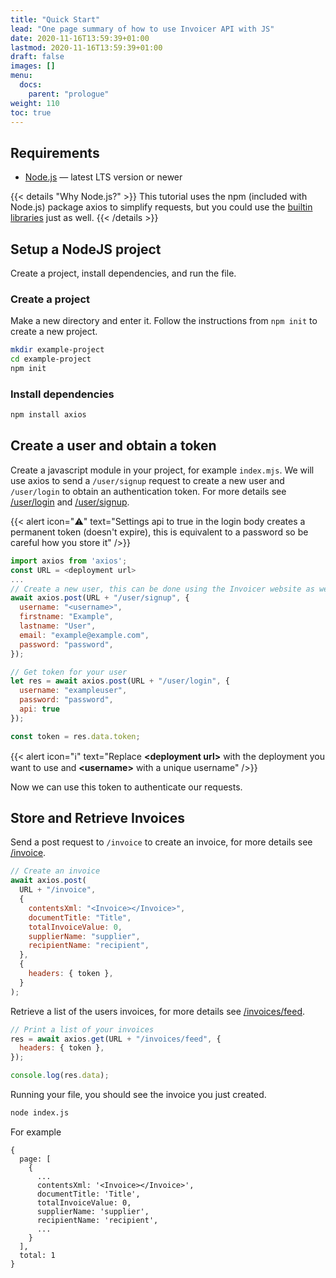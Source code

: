 ```yaml
---
title: "Quick Start"
lead: "One page summary of how to use Invoicer API with JS"
date: 2020-11-16T13:59:39+01:00
lastmod: 2020-11-16T13:59:39+01:00
draft: false
images: []
menu:
  docs:
    parent: "prologue"
weight: 110
toc: true
---
```


## Requirements

- [Node.js](https://nodejs.org/) — latest LTS version or newer

{{< details "Why Node.js?" >}}
This tutorial uses the npm (included with Node.js) package axios to simplify requests, but you could use the [builtin libraries](https://developer.mozilla.org/en-US/docs/Web/API/Fetch_API) just as well.
{{< /details >}}

## Setup a NodeJS project

Create a project, install dependencies, and run the file.

### Create a project

Make a new directory and enter it. Follow the instructions from `npm init` to create a new project.

```bash
mkdir example-project
cd example-project
npm init
```

### Install dependencies

```bash
npm install axios
```

## Create a user and obtain a token

Create a javascript module in your project, for example `index.mjs`. We will use axios to send a `/user/signup` request to create a new user and `/user/login` to obtain an authentication token. For more details see [/user/login](/docs/api/routes/#post-userlogin) and [/user/signup](/docs/api/routes/#post-usersignup).

{{< alert icon="⚠️" text="Settings api to true in the login body creates a permanent token (doesn't expire), this is equivalent to a password so be careful how you store it" />}}

```javascript
import axios from 'axios';
const URL = <deployment url>
...
// Create a new user, this can be done using the Invoicer website as well
await axios.post(URL + "/user/signup", {
  username: "<username>",
  firstname: "Example",
  lastname: "User",
  email: "example@example.com",
  password: "password",
});

// Get token for your user
let res = await axios.post(URL + "/user/login", {
  username: "exampleuser",
  password: "password",
  api: true
});

const token = res.data.token;
```

{{< alert icon="ℹ️" text="Replace <strong>&lt;deployment url&gt;</strong> with the deployment you want to use and <strong>&lt;username&gt;</strong> with a unique username" />}}

Now we can use this token to authenticate our requests.

## Store and Retrieve Invoices

Send a post request to `/invoice` to create an invoice, for more details see [/invoice](/docs/api/routes/#post-invoice).
```javascript
// Create an invoice
await axios.post(
  URL + "/invoice",
  {
    contentsXml: "<Invoice></Invoice>",
    documentTitle: "Title",
    totalInvoiceValue: 0,
    supplierName: "supplier",
    recipientName: "recipient",
  },
  {
    headers: { token },
  }
);
```


Retrieve a list of the users invoices, for more details see [/invoices/feed](/docs/api/routes/#get-invoicesfeed).
```javascript
// Print a list of your invoices
res = await axios.get(URL + "/invoices/feed", {
  headers: { token },
});

console.log(res.data);
```

Running your file, you should see the invoice you just created.
```bash
node index.js
```
For example
```
{
  page: [
    {
      ...
      contentsXml: '<Invoice></Invoice>',
      documentTitle: 'Title',
      totalInvoiceValue: 0,
      supplierName: 'supplier',
      recipientName: 'recipient',
      ...
    }
  ],
  total: 1
}
```